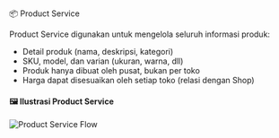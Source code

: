 📦 Product Service

Product Service digunakan untuk mengelola seluruh informasi produk:

- Detail produk (nama, deskripsi, kategori)
- SKU, model, dan varian (ukuran, warna, dll)
- Produk hanya dibuat oleh pusat, bukan per toko
- Harga dapat disesuaikan oleh setiap toko (relasi dengan Shop)

#### 🖼️ Ilustrasi Product Service

![Product Service Flow](https://i.imgur.com/U8Lybjd.png)